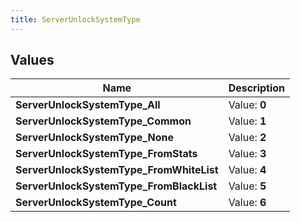 ```yaml
---
title: ServerUnlockSystemType
---
```


## Values
| Name | Description |
| ---- | ----------- |
| **ServerUnlockSystemType_All** | Value: **0** |
| **ServerUnlockSystemType_Common** | Value: **1** |
| **ServerUnlockSystemType_None** | Value: **2** |
| **ServerUnlockSystemType_FromStats** | Value: **3** |
| **ServerUnlockSystemType_FromWhiteList** | Value: **4** |
| **ServerUnlockSystemType_FromBlackList** | Value: **5** |
| **ServerUnlockSystemType_Count** | Value: **6** |

